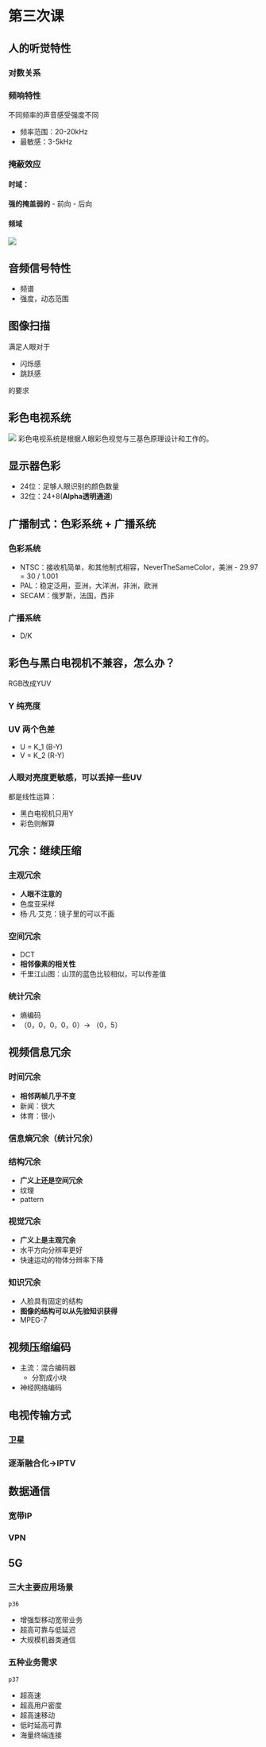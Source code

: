 # 第三次课

## 人的听觉特性
### 对数关系
### 频响特性

不同频率的声音感受强度不同
- 频率范围：20-20kHz
- 最敏感：3-5kHz

### 掩蔽效应
#### 时域：
**强的掩盖弱的**
	- 前向
	- 后向
#### 频域
![](https://s3.bmp.ovh/imgs/2023/02/27/613d1a7fd017ab22.png)

## 音频信号特性
- 频谱
- 强度，动态范围

## 图像扫描
满足人眼对于
- 闪烁感
- 跳跃感

的要求

## 彩色电视系统

![](https://s3.bmp.ovh/imgs/2023/02/27/c00795431e7be4af.png)
彩色电视系统是根据人眼彩色视觉与三基色原理设计和工作的。

## 显示器色彩
- 24位：足够人眼识别的颜色数量
- 32位：24+8(**Alpha透明通道**)

## 广播制式：色彩系统 + 广播系统

### 色彩系统
- NTSC：接收机简单，和其他制式相容，NeverTheSameColor，美洲
		- 29.97 = 30 / 1.001
- PAL：稳定泛用，亚洲，大洋洲，非洲，欧洲
- SECAM：俄罗斯，法国，西非

### 广播系统
- D/K

## 彩色与黑白电视机不兼容，怎么办？

RGB改成YUV

### Y 纯亮度

### UV 两个色差
- U = K_1 (B-Y)
- V = K_2 (R-Y)

### 人眼对亮度更敏感，可以丢掉一些UV

都是线性运算：
- 黑白电视机只用Y
- 彩色则解算


## 冗余：继续压缩
### 主观冗余
- **人眼不注意的**
- 色度亚采样
- 杨·凡·艾克：镜子里的可以不画
### 空间冗余
- DCT
- **相邻像素的相关性**
- 千里江山图：山顶的蓝色比较相似，可以传差值
### 统计冗余
- 熵编码
- （0，0，0，0，0）-> （0，5）

## 视频信息冗余

### 时间冗余
- **相邻两帧几乎不变**
- 新闻：很大
- 体育：很小

### 信息熵冗余（统计冗余）
### 结构冗余
- **广义上还是空间冗余**
- 纹理
- pattern
### 视觉冗余
- **广义上是主观冗余**
- 水平方向分辨率更好
- 快速运动的物体分辨率下降
### 知识冗余
- 人脸具有固定的结构
- **图像的结构可以从先验知识获得**
- MPEG-7

## 视频压缩编码

- 主流：混合编码器
	- 分割成小块
- 神经网络编码

## 电视传输方式

### 卫星
### 逐渐融合化->IPTV

## 数据通信

### 宽带IP

### VPN

## 5G

### 三大主要应用场景
	p36
- 增强型移动宽带业务
- 超高可靠与低延迟
- 大规模机器类通信


### 五种业务需求
	p37
- 超高速
- 超高用户密度
- 超高速移动
- 低时延高可靠
- 海量终端连接
